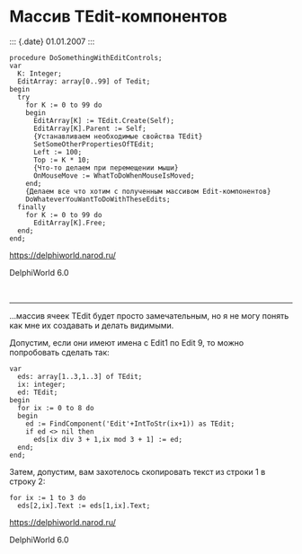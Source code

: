 Массив TEdit-компонентов
========================

::: {.date}
01.01.2007
:::

    procedure DoSomethingWithEditControls;
    var
      K: Integer;
      EditArray: array[0..99] of Tedit;
    begin
      try
        for K := 0 to 99 do
        begin
          EditArray[K] := TEdit.Create(Self);
          EditArray[K].Parent := Self;
          {Устанавливаем необходимые свойства TEdit}
          SetSomeOtherPropertiesOfTEdit;
          Left := 100;
          Top := K * 10;
          {Что-то делаем при перемещении мыши}
          OnMouseMove := WhatToDoWhenMouseIsMoved;
        end;
        {Делаем все что хотим с полученным массивом Edit-компонентов}
        DoWhateverYouWantToDoWithTheseEdits;
      finally
        for K := 0 to 99 do
          EditArray[K].Free;
      end;
    end;
     

<https://delphiworld.narod.ru/>

DelphiWorld 6.0

 

------------------------------------------------------------------------

\...массив ячеек TEdit будет просто замечательным, но я не могу понять
как мне их создавать и делать видимыми.

Допустим, если они имеют имена с Edit1 по Edit 9, то можно попробовать
сделать так:

    var
      eds: array[1..3,1..3] of TEdit;
      ix: integer;
      ed: TEdit;
    begin
      for ix := 0 to 8 do 
      begin
        ed := FindComponent('Edit'+IntToStr(ix+1)) as TEdit;
        if ed <> nil then 
          eds[ix div 3 + 1,ix mod 3 + 1] := ed;
      end;
    end;
     

Затем, допустим, вам захотелось скопировать текст из строки 1 в строку
2:

    for ix := 1 to 3 do
      eds[2,ix].Text := eds[1,ix].Text;

<https://delphiworld.narod.ru/>

DelphiWorld 6.0
